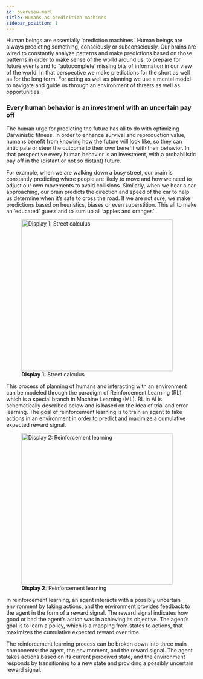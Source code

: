 ```yaml
---
id: overview-marl
title: Humans as predicition machines
sidebar_position: 1
---
```


Human beings are essentially ‘prediction machines’. Human beings are always predicting something, consciously or subconsciously. Our brains are wired to constantly analyze patterns and make predictions based on those patterns in order to make sense of the world around us, to prepare for future events and to “autocomplete’ missing bits of information in our view of the world. In that perspective we make predictions for the short as well as for the long term. For acting as well as planning we use a mental model to navigate and guide us through an environment of threats as well as opportunities.

### Every human behavior is an investment with an uncertain pay off
The human urge for predicting the future has all to do with optimizing Darwinistic fitness. In order to enhance survival and reproduction value, humans benefit from knowing how the future will look like, so they can anticipate or steer the outcome to their own benefit with their behavior. In that perspective every human behavior is an investment, with a probabilistic pay off in the (distant or not so distant) future.

For example, when we are walking down a busy street, our brain is constantly predicting where people are likely to move and how we need to adjust our own movements to avoid collisions. Similarly, when we hear a car approaching, our brain predicts the direction and speed of the car to help us determine when it’s safe to cross the road. If we are not sure, we make predictions based on heuristics, biases or even superstition. This all to make an ‘educated’ guess and to sum up all ‘apples and oranges’ .


<figure style={{ textAlign: 'center' }}>
  <img src="/img/human-behavior-patterns/marl/display-1.jpg" alt="Display 1: Street calculus" width="400" />
  <figcaption><strong>Display 1:</strong> Street calculus</figcaption>
</figure>

This process of planning of humans and interacting with an environment can be modeled through the paradigm of Reinforcement Learning (RL) which is a special branch in Machine Learning (ML). RL in AI is schematically described below and is based on the idea of trial and error learning. The goal of reinforcement learning is to train an agent to take actions in an environment in order to predict and maximize a cumulative expected reward signal.

<figure style={{ textAlign: 'center' }}>
  <img src="/img/human-behavior-patterns/marl/display-2.jpg" alt="Display 2: Reinforcement learning" width="400" />
  <figcaption><strong>Display 2:</strong> Reinforcement learning</figcaption>
</figure>

In reinforcement learning, an agent interacts with a possibly uncertain environment by taking actions, and the environment provides feedback to the agent in the form of a reward signal. The reward signal indicates how good or bad the agent’s action was in achieving its objective. The agent’s goal is to learn a policy, which is a mapping from states to actions, that maximizes the cumulative expected reward over time.

The reinforcement learning process can be broken down into three main components: the agent, the environment, and the reward signal. The agent takes actions based on its current perceived state, and the environment responds by transitioning to a new state and providing a possibly uncertain reward signal.